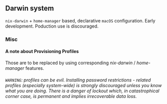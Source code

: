 ## Darwin system

`nix-darwin` + `home-manager` based, declarative `macOS` configuration. Early development. Poduction use is discouraged.

### Misc

#### A note about Provisioning Profiles

Those are to be replaced by using corresponding _nix-darwin_ / _home-manager_ features.

###### `WARNING`: profiles can be evil. Installing password restrictions - related profiles (especially system-wide) is strongly discouraged unless you know what you are doing. There is a danger of lockout which, in catastrophical corner case, is permanent and implies irrecoverable data loss.







